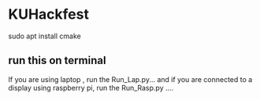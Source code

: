 # KUHackfest

sudo apt install cmake 

run this on terminal
-------------------------------

If you are using laptop , run the Run_Lap.py...
and if you are connected to a display using raspberry pi, run the Run_Rasp.py ....
